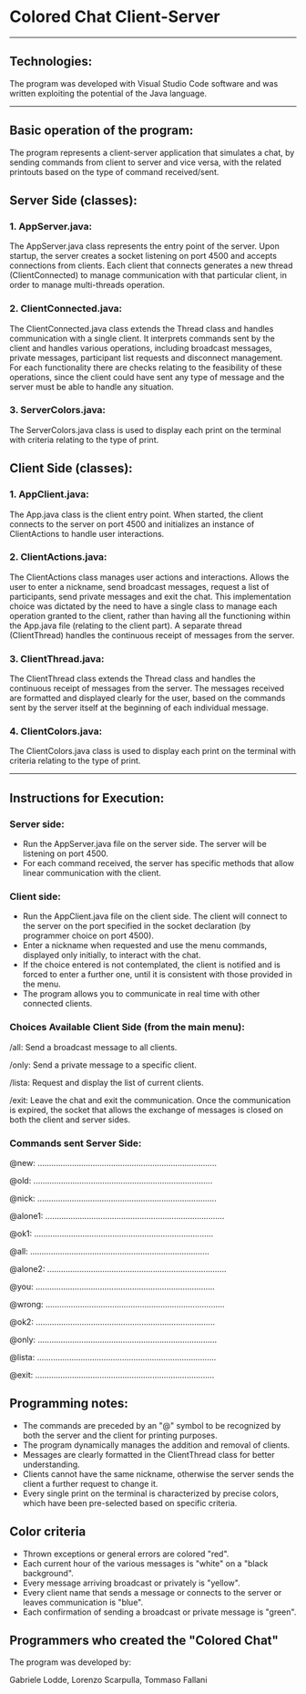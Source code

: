 # Colored Chat Client-Server
---
## Technologies:

The program was developed with Visual Studio Code software and was written exploiting the potential of the Java language.

---
## Basic operation of the program:

The program represents a client-server application that simulates a chat, by sending commands from client to server and vice versa, with the related printouts based on the type of command received/sent.

## Server Side (classes):

### 1. AppServer.java:
   
The AppServer.java class represents the entry point of the server. Upon startup, the server creates a socket listening on port 4500 and accepts connections from clients. Each client that connects generates a new thread (ClientConnected) to manage communication with that particular client, in order to manage multi-threads operation.

### 2. ClientConnected.java:
   
The ClientConnected.java class extends the Thread class and handles communication with a single client. It interprets commands sent by the client and handles various operations, including broadcast messages, private messages, participant list requests and disconnect management. For each functionality there are checks relating to the feasibility of these operations, since the client could have sent any type of message and the server must be able to handle any situation.

### 3. ServerColors.java:

The ServerColors.java class is used to display each print on the terminal with criteria relating to the type of print.

## Client Side (classes):

### 1. AppClient.java:

The App.java class is the client entry point. When started, the client connects to the server on port 4500 and initializes an instance of ClientActions to handle user interactions.

### 2. ClientActions.java:
   
The ClientActions class manages user actions and interactions. Allows the user to enter a nickname, send broadcast messages, request a list of participants, send private messages and exit the chat. This implementation choice was dictated by the need to have a single class to manage each operation granted to the client, rather than having all the functioning within the App.java file (relating to the client part). A separate thread (ClientThread) handles the continuous receipt of messages from the server.

### 3. ClientThread.java:

The ClientThread class extends the Thread class and handles the continuous receipt of messages from the server. The messages received are formatted and displayed clearly for the user, based on the commands sent by the server itself at the beginning of each individual message.

### 4. ClientColors.java:

The ClientColors.java class is used to display each print on the terminal with criteria relating to the type of print.

---
## Instructions for Execution:

### Server side: 

- Run the AppServer.java file on the server side. The server will be listening on port 4500.
- For each command received, the server has specific methods that allow linear communication with the client.

### Client side: 

- Run the AppClient.java file on the client side. The client will connect to the server on the port specified in the socket declaration (by programmer choice on port 4500).
- Enter a nickname when requested and use the menu commands, displayed only initially, to interact with the chat.
- If the choice entered is not contemplated, the client is notified and is forced to enter a further one, until it is consistent with those provided in the menu.
- The program allows you to communicate in real time with other connected clients.

### Choices Available Client Side (from the main menu):

/all: Send a broadcast message to all clients.

/only: Send a private message to a specific client.

/lista: Request and display the list of current clients.

/exit: Leave the chat and exit the communication. Once the communication is expired, the socket that allows the exchange of messages is closed on both the client and server sides.

### Commands sent Server Side:

@new: ..............................................................................

@old: ..............................................................................

@nick: ..............................................................................

@alone1: ..............................................................................

@ok1: ..............................................................................

@all: ..............................................................................

@alone2: ..............................................................................

@you: ..............................................................................

@wrong: ..............................................................................

@ok2: ..............................................................................

@only: ..............................................................................

@lista: ..............................................................................

@exit: ..............................................................................

## Programming notes:

- The commands are preceded by an "@" symbol to be recognized by both the server and the client for printing purposes.
- The program dynamically manages the addition and removal of clients.
- Messages are clearly formatted in the ClientThread class for better understanding.
- Clients cannot have the same nickname, otherwise the server sends the client a further request to change it.
- Every single print on the terminal is characterized by precise colors, which have been pre-selected based on specific criteria.

## Color criteria
- Thrown exceptions or general errors are colored "red".
- Each current hour of the various messages is "white" on a "black background".
- Every message arriving broadcast or privately is "yellow".
- Every client name that sends a message or connects to the server or leaves communication is "blue".
- Each confirmation of sending a broadcast or private message is "green".

## Programmers who created the "Colored Chat"

The program was developed by:

Gabriele Lodde, 
Lorenzo Scarpulla, 
Tommaso Fallani

